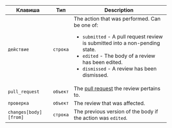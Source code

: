 | Клавиша               | Тип      | Description                                                            |
| --------------------- | -------- | ---------------------------------------------------------------------- |
| `действие`            | `строка` | The action that was performed. Can be one of:<ul><li>`submitted` - A pull request review is submitted into a non-pending state.</li><li>`edited` - The body of a review has been edited.</li><li>`dismissed` - A review has been dismissed.</li></ul> |
| `pull_request`        | `объект` | The [pull request](/v3/pulls/) the review pertains to.                 |
| `проверка`            | `объект` | The review that was affected.                                          |
| `changes[body][from]` | `строка` | The previous version of the body if the action was `edited`.           |